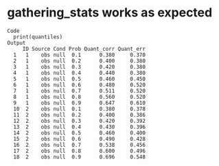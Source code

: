 # gathering_stats works as expected

    Code
      print(quantiles)
    Output
         ID Source Cond Prob Quant_corr Quant_err
      1   1    obs null  0.1      0.380     0.370
      2   1    obs null  0.2      0.400     0.380
      3   1    obs null  0.3      0.420     0.380
      4   1    obs null  0.4      0.440     0.380
      5   1    obs null  0.5      0.460     0.450
      6   1    obs null  0.6      0.480     0.520
      7   1    obs null  0.7      0.511     0.520
      8   1    obs null  0.8      0.560     0.520
      9   1    obs null  0.9      0.647     0.610
      10  2    obs null  0.1      0.380     0.378
      11  2    obs null  0.2      0.400     0.386
      12  2    obs null  0.3      0.420     0.392
      13  2    obs null  0.4      0.430     0.396
      14  2    obs null  0.5      0.460     0.400
      15  2    obs null  0.6      0.490     0.428
      16  2    obs null  0.7      0.538     0.456
      17  2    obs null  0.8      0.600     0.496
      18  2    obs null  0.9      0.696     0.548


